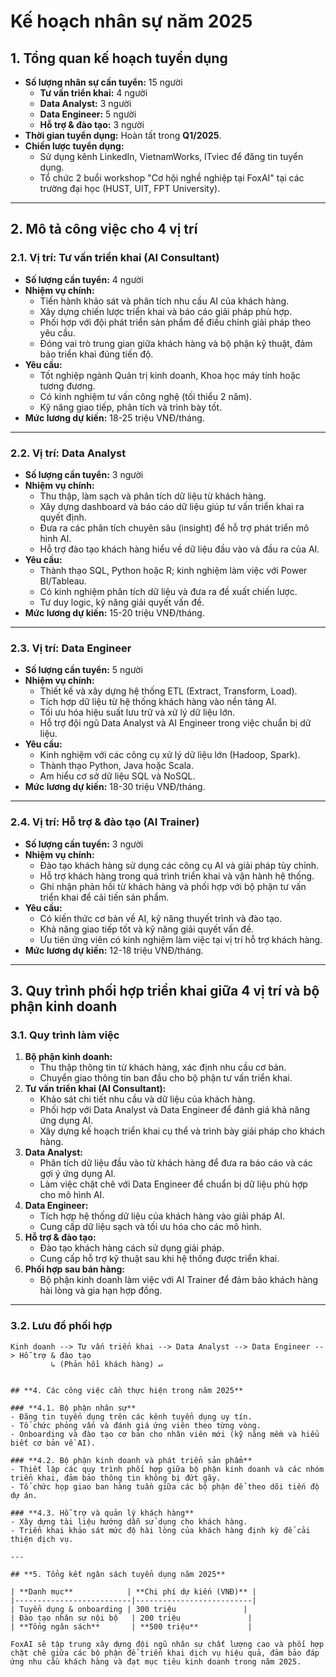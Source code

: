 # **Kế hoạch nhân sự năm 2025**

## **1. Tổng quan kế hoạch tuyển dụng**
- **Số lượng nhân sự cần tuyển:** 15 người
  - **Tư vấn triển khai:** 4 người
  - **Data Analyst:** 3 người
  - **Data Engineer:** 5 người
  - **Hỗ trợ & đào tạo:** 3 người
- **Thời gian tuyển dụng:** Hoàn tất trong **Q1/2025**.
- **Chiến lược tuyển dụng:**
  - Sử dụng kênh LinkedIn, VietnamWorks, ITviec để đăng tin tuyển dụng.
  - Tổ chức 2 buổi workshop "Cơ hội nghề nghiệp tại FoxAI" tại các trường đại học (HUST, UIT, FPT University).

---

## **2. Mô tả công việc cho 4 vị trí**

### **2.1. Vị trí: Tư vấn triển khai (AI Consultant)**
- **Số lượng cần tuyển:** 4 người
- **Nhiệm vụ chính:**
  - Tiến hành khảo sát và phân tích nhu cầu AI của khách hàng.
  - Xây dựng chiến lược triển khai và báo cáo giải pháp phù hợp.
  - Phối hợp với đội phát triển sản phẩm để điều chỉnh giải pháp theo yêu cầu.
  - Đóng vai trò trung gian giữa khách hàng và bộ phận kỹ thuật, đảm bảo triển khai đúng tiến độ.
- **Yêu cầu:**
  - Tốt nghiệp ngành Quản trị kinh doanh, Khoa học máy tính hoặc tương đương.
  - Có kinh nghiệm tư vấn công nghệ (tối thiểu 2 năm).
  - Kỹ năng giao tiếp, phân tích và trình bày tốt.
- **Mức lương dự kiến:** 18-25 triệu VNĐ/tháng.

---

### **2.2. Vị trí: Data Analyst**
- **Số lượng cần tuyển:** 3 người
- **Nhiệm vụ chính:**
  - Thu thập, làm sạch và phân tích dữ liệu từ khách hàng.
  - Xây dựng dashboard và báo cáo dữ liệu giúp tư vấn triển khai ra quyết định.
  - Đưa ra các phân tích chuyên sâu (insight) để hỗ trợ phát triển mô hình AI.
  - Hỗ trợ đào tạo khách hàng hiểu về dữ liệu đầu vào và đầu ra của AI.
- **Yêu cầu:**
  - Thành thạo SQL, Python hoặc R; kinh nghiệm làm việc với Power BI/Tableau.
  - Có kinh nghiệm phân tích dữ liệu và đưa ra đề xuất chiến lược.
  - Tư duy logic, kỹ năng giải quyết vấn đề.
- **Mức lương dự kiến:** 15-20 triệu VNĐ/tháng.

---

### **2.3. Vị trí: Data Engineer**
- **Số lượng cần tuyển:** 5 người
- **Nhiệm vụ chính:**
  - Thiết kế và xây dựng hệ thống ETL (Extract, Transform, Load).
  - Tích hợp dữ liệu từ hệ thống khách hàng vào nền tảng AI.
  - Tối ưu hóa hiệu suất lưu trữ và xử lý dữ liệu lớn.
  - Hỗ trợ đội ngũ Data Analyst và AI Engineer trong việc chuẩn bị dữ liệu.
- **Yêu cầu:**
  - Kinh nghiệm với các công cụ xử lý dữ liệu lớn (Hadoop, Spark).
  - Thành thạo Python, Java hoặc Scala.
  - Am hiểu cơ sở dữ liệu SQL và NoSQL.
- **Mức lương dự kiến:** 18-30 triệu VNĐ/tháng.

---

### **2.4. Vị trí: Hỗ trợ & đào tạo (AI Trainer)**
- **Số lượng cần tuyển:** 3 người
- **Nhiệm vụ chính:**
  - Đào tạo khách hàng sử dụng các công cụ AI và giải pháp tùy chỉnh.
  - Hỗ trợ khách hàng trong quá trình triển khai và vận hành hệ thống.
  - Ghi nhận phản hồi từ khách hàng và phối hợp với bộ phận tư vấn triển khai để cải tiến sản phẩm.
- **Yêu cầu:**
  - Có kiến thức cơ bản về AI, kỹ năng thuyết trình và đào tạo.
  - Khả năng giao tiếp tốt và kỹ năng giải quyết vấn đề.
  - Ưu tiên ứng viên có kinh nghiệm làm việc tại vị trí hỗ trợ khách hàng.
- **Mức lương dự kiến:** 12-18 triệu VNĐ/tháng.

---

## **3. Quy trình phối hợp triển khai giữa 4 vị trí và bộ phận kinh doanh**

### **3.1. Quy trình làm việc**
1. **Bộ phận kinh doanh:**
   - Thu thập thông tin từ khách hàng, xác định nhu cầu cơ bản.
   - Chuyển giao thông tin ban đầu cho bộ phận tư vấn triển khai.
2. **Tư vấn triển khai (AI Consultant):**
   - Khảo sát chi tiết nhu cầu và dữ liệu của khách hàng.
   - Phối hợp với Data Analyst và Data Engineer để đánh giá khả năng ứng dụng AI.
   - Xây dựng kế hoạch triển khai cụ thể và trình bày giải pháp cho khách hàng.
3. **Data Analyst:**
   - Phân tích dữ liệu đầu vào từ khách hàng để đưa ra báo cáo và các gợi ý ứng dụng AI.
   - Làm việc chặt chẽ với Data Engineer để chuẩn bị dữ liệu phù hợp cho mô hình AI.
4. **Data Engineer:**
   - Tích hợp hệ thống dữ liệu của khách hàng vào giải pháp AI.
   - Cung cấp dữ liệu sạch và tối ưu hóa cho các mô hình.
5. **Hỗ trợ & đào tạo:**
   - Đào tạo khách hàng cách sử dụng giải pháp.
   - Cung cấp hỗ trợ kỹ thuật sau khi hệ thống được triển khai.
6. **Phối hợp sau bán hàng:**
   - Bộ phận kinh doanh làm việc với AI Trainer để đảm bảo khách hàng hài lòng và gia hạn hợp đồng.

---

### **3.2. Lưu đồ phối hợp**
```plaintext
Kinh doanh --> Tư vấn triển khai --> Data Analyst --> Data Engineer --> Hỗ trợ & đào tạo
         ↳ (Phản hồi khách hàng) ↵


## **4. Các công việc cần thực hiện trong năm 2025**

### **4.1. Bộ phận nhân sự**
- Đăng tin tuyển dụng trên các kênh tuyển dụng uy tín.
- Tổ chức phỏng vấn và đánh giá ứng viên theo từng vòng.
- Onboarding và đào tạo cơ bản cho nhân viên mới (kỹ năng mềm và hiểu biết cơ bản về AI).

### **4.2. Bộ phận kinh doanh và phát triển sản phẩm**
- Thiết lập các quy trình phối hợp giữa bộ phận kinh doanh và các nhóm triển khai, đảm bảo thông tin không bị đứt gãy.
- Tổ chức họp giao ban hàng tuần giữa các bộ phận để theo dõi tiến độ dự án.

### **4.3. Hỗ trợ và quản lý khách hàng**
- Xây dựng tài liệu hướng dẫn sử dụng cho khách hàng.
- Triển khai khảo sát mức độ hài lòng của khách hàng định kỳ để cải thiện dịch vụ.

---

## **5. Tổng kết ngân sách tuyển dụng năm 2025**

| **Danh mục**            | **Chi phí dự kiến (VNĐ)** |
|--------------------------|--------------------------|
| Tuyển dụng & onboarding | 300 triệu               |
| Đào tạo nhân sự nội bộ   | 200 triệu               |
| **Tổng ngân sách**       | **500 triệu**           |

FoxAI sẽ tập trung xây dựng đội ngũ nhân sự chất lượng cao và phối hợp chặt chẽ giữa các bộ phận để triển khai dịch vụ hiệu quả, đảm bảo đáp ứng nhu cầu khách hàng và đạt mục tiêu kinh doanh trong năm 2025.
